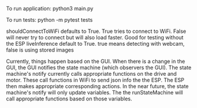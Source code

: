 To run application:
    python3 main.py <shouldConnectToWiFi> <liveInference>

To run tests:
    python -m pytest tests

shouldConnectToWiFi defaults to True. True tries to connect to WiFi. False will never try to connect
but will also load faster. Good for testing without the ESP
liveInference default to True. true means detecting with webcam, false is using stored images


Currently, things happen based on the GUI. When there is
a change in the GUI, the GUI notifies the state machine (which 
observers the GUI). The state machine's notify currently calls 
appropriate functions on the drive and motor. These call functions
in WiFi to send json info the the ESP. The ESP then makes appropriate
corresponding actions. In the near future, the state machine's notify 
will only update variables. The the runStateMachine will call 
appropriate functions based on those variables.
